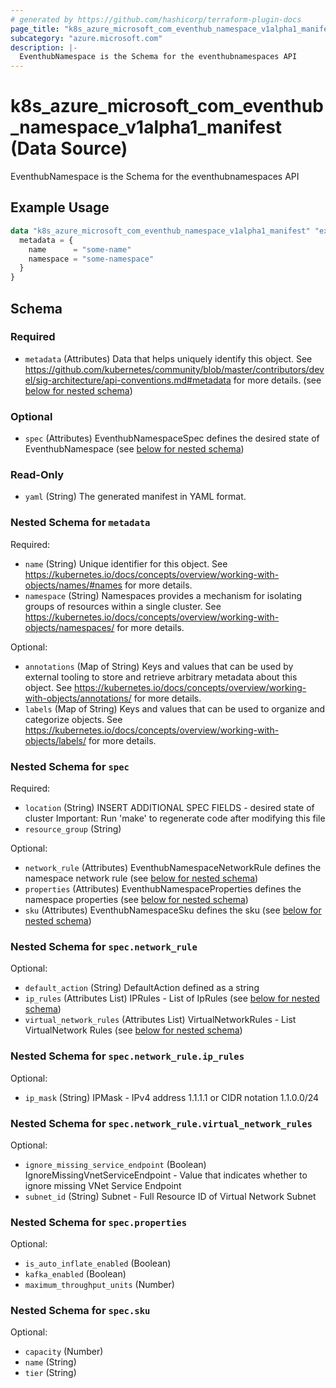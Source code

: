 ```yaml
---
# generated by https://github.com/hashicorp/terraform-plugin-docs
page_title: "k8s_azure_microsoft_com_eventhub_namespace_v1alpha1_manifest Data Source - terraform-provider-k8s"
subcategory: "azure.microsoft.com"
description: |-
  EventhubNamespace is the Schema for the eventhubnamespaces API
---
```


# k8s_azure_microsoft_com_eventhub_namespace_v1alpha1_manifest (Data Source)

EventhubNamespace is the Schema for the eventhubnamespaces API

## Example Usage

```terraform
data "k8s_azure_microsoft_com_eventhub_namespace_v1alpha1_manifest" "example" {
  metadata = {
    name      = "some-name"
    namespace = "some-namespace"
  }
}
```

<!-- schema generated by tfplugindocs -->
## Schema

### Required

- `metadata` (Attributes) Data that helps uniquely identify this object. See https://github.com/kubernetes/community/blob/master/contributors/devel/sig-architecture/api-conventions.md#metadata for more details. (see [below for nested schema](#nestedatt--metadata))

### Optional

- `spec` (Attributes) EventhubNamespaceSpec defines the desired state of EventhubNamespace (see [below for nested schema](#nestedatt--spec))

### Read-Only

- `yaml` (String) The generated manifest in YAML format.

<a id="nestedatt--metadata"></a>
### Nested Schema for `metadata`

Required:

- `name` (String) Unique identifier for this object. See https://kubernetes.io/docs/concepts/overview/working-with-objects/names/#names for more details.
- `namespace` (String) Namespaces provides a mechanism for isolating groups of resources within a single cluster. See https://kubernetes.io/docs/concepts/overview/working-with-objects/namespaces/ for more details.

Optional:

- `annotations` (Map of String) Keys and values that can be used by external tooling to store and retrieve arbitrary metadata about this object. See https://kubernetes.io/docs/concepts/overview/working-with-objects/annotations/ for more details.
- `labels` (Map of String) Keys and values that can be used to organize and categorize objects. See https://kubernetes.io/docs/concepts/overview/working-with-objects/labels/ for more details.


<a id="nestedatt--spec"></a>
### Nested Schema for `spec`

Required:

- `location` (String) INSERT ADDITIONAL SPEC FIELDS - desired state of cluster Important: Run 'make' to regenerate code after modifying this file
- `resource_group` (String)

Optional:

- `network_rule` (Attributes) EventhubNamespaceNetworkRule defines the namespace network rule (see [below for nested schema](#nestedatt--spec--network_rule))
- `properties` (Attributes) EventhubNamespaceProperties defines the namespace properties (see [below for nested schema](#nestedatt--spec--properties))
- `sku` (Attributes) EventhubNamespaceSku defines the sku (see [below for nested schema](#nestedatt--spec--sku))

<a id="nestedatt--spec--network_rule"></a>
### Nested Schema for `spec.network_rule`

Optional:

- `default_action` (String) DefaultAction defined as a string
- `ip_rules` (Attributes List) IPRules - List of IpRules (see [below for nested schema](#nestedatt--spec--network_rule--ip_rules))
- `virtual_network_rules` (Attributes List) VirtualNetworkRules - List VirtualNetwork Rules (see [below for nested schema](#nestedatt--spec--network_rule--virtual_network_rules))

<a id="nestedatt--spec--network_rule--ip_rules"></a>
### Nested Schema for `spec.network_rule.ip_rules`

Optional:

- `ip_mask` (String) IPMask - IPv4 address 1.1.1.1 or CIDR notation 1.1.0.0/24


<a id="nestedatt--spec--network_rule--virtual_network_rules"></a>
### Nested Schema for `spec.network_rule.virtual_network_rules`

Optional:

- `ignore_missing_service_endpoint` (Boolean) IgnoreMissingVnetServiceEndpoint - Value that indicates whether to ignore missing VNet Service Endpoint
- `subnet_id` (String) Subnet - Full Resource ID of Virtual Network Subnet



<a id="nestedatt--spec--properties"></a>
### Nested Schema for `spec.properties`

Optional:

- `is_auto_inflate_enabled` (Boolean)
- `kafka_enabled` (Boolean)
- `maximum_throughput_units` (Number)


<a id="nestedatt--spec--sku"></a>
### Nested Schema for `spec.sku`

Optional:

- `capacity` (Number)
- `name` (String)
- `tier` (String)
